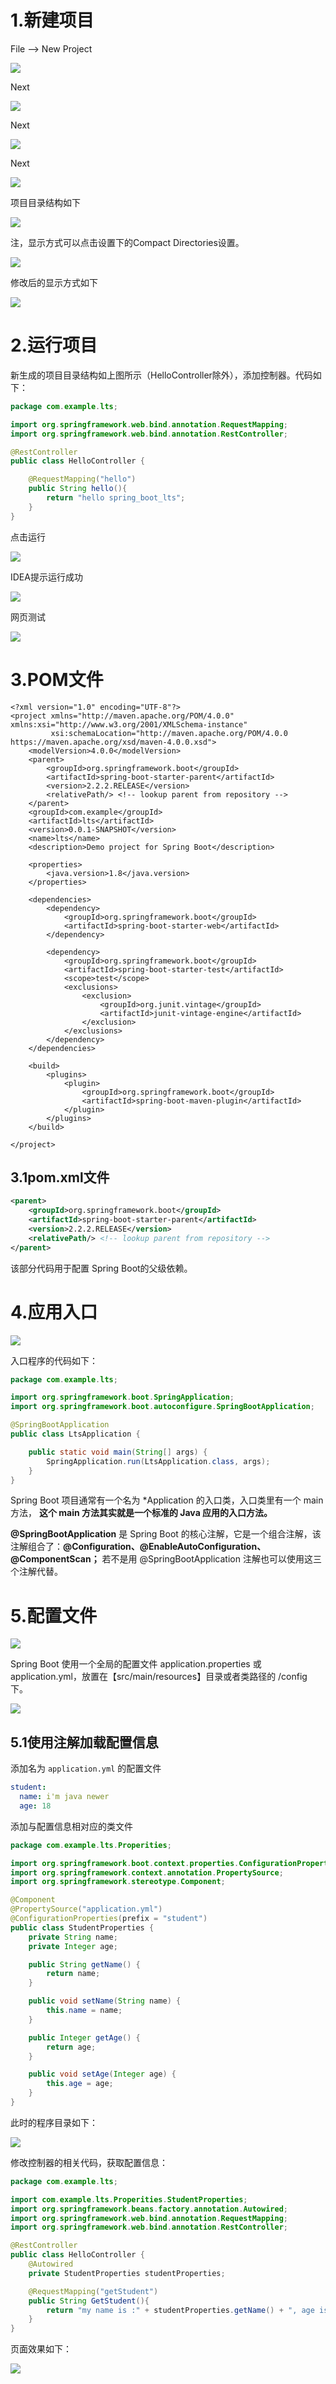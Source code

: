 # 1.新建项目

File --> New Project 

![](F:\03Github\12SpringBootDemo\01HelloWorld\Pics\01初始化.png)

Next

![](F:\03Github\12SpringBootDemo\01HelloWorld\Pics\02项目配置.png)

Next

![](F:\03Github\12SpringBootDemo\01HelloWorld\Pics\03选择模块.png)

Next

![](F:\03Github\12SpringBootDemo\01HelloWorld\Pics\04配置目录.png)

项目目录结构如下

![](F:\03Github\12SpringBootDemo\01HelloWorld\Pics\05目录结构.png)

注，显示方式可以点击设置下的Compact Directories设置。

![](F:\03Github\12SpringBootDemo\01HelloWorld\Pics\06修改显示.png)

修改后的显示方式如下

![](F:\03Github\12SpringBootDemo\01HelloWorld\Pics\07修改显示方式.png)

# 2.运行项目

新生成的项目目录结构如上图所示（HelloController除外），添加控制器。代码如下：

```java
package com.example.lts;

import org.springframework.web.bind.annotation.RequestMapping;
import org.springframework.web.bind.annotation.RestController;

@RestController
public class HelloController {

    @RequestMapping("hello")
    public String hello(){
        return "hello spring_boot_lts";
    }
}
```

点击运行

![](F:\03Github\12SpringBootDemo\01HelloWorld\Pics\08运行.png)

IDEA提示运行成功

![](F:\03Github\12SpringBootDemo\01HelloWorld\Pics\09运行.png)

网页测试

![](F:\03Github\12SpringBootDemo\01HelloWorld\Pics\10运行效果.png)

# 3.POM文件

```xaml
<?xml version="1.0" encoding="UTF-8"?>
<project xmlns="http://maven.apache.org/POM/4.0.0" xmlns:xsi="http://www.w3.org/2001/XMLSchema-instance"
         xsi:schemaLocation="http://maven.apache.org/POM/4.0.0 https://maven.apache.org/xsd/maven-4.0.0.xsd">
    <modelVersion>4.0.0</modelVersion>
    <parent>
        <groupId>org.springframework.boot</groupId>
        <artifactId>spring-boot-starter-parent</artifactId>
        <version>2.2.2.RELEASE</version>
        <relativePath/> <!-- lookup parent from repository -->
    </parent>
    <groupId>com.example</groupId>
    <artifactId>lts</artifactId>
    <version>0.0.1-SNAPSHOT</version>
    <name>lts</name>
    <description>Demo project for Spring Boot</description>

    <properties>
        <java.version>1.8</java.version>
    </properties>

    <dependencies>
        <dependency>
            <groupId>org.springframework.boot</groupId>
            <artifactId>spring-boot-starter-web</artifactId>
        </dependency>

        <dependency>
            <groupId>org.springframework.boot</groupId>
            <artifactId>spring-boot-starter-test</artifactId>
            <scope>test</scope>
            <exclusions>
                <exclusion>
                    <groupId>org.junit.vintage</groupId>
                    <artifactId>junit-vintage-engine</artifactId>
                </exclusion>
            </exclusions>
        </dependency>
    </dependencies>

    <build>
        <plugins>
            <plugin>
                <groupId>org.springframework.boot</groupId>
                <artifactId>spring-boot-maven-plugin</artifactId>
            </plugin>
        </plugins>
    </build>

</project>
```

## 3.1pom.xml文件

```xml
<parent>
	<groupId>org.springframework.boot</groupId>
	<artifactId>spring-boot-starter-parent</artifactId>
	<version>2.2.2.RELEASE</version>
	<relativePath/> <!-- lookup parent from repository -->
</parent>
```

该部分代码用于配置 Spring Boot的父级依赖。

# 4.应用入口

![](F:\03Github\12SpringBootDemo\01HelloWorld\Pics\11应用入口.png)

入口程序的代码如下：

```java
package com.example.lts;

import org.springframework.boot.SpringApplication;
import org.springframework.boot.autoconfigure.SpringBootApplication;

@SpringBootApplication
public class LtsApplication {

    public static void main(String[] args) {
        SpringApplication.run(LtsApplication.class, args);
    }
}
```

Spring Boot 项目通常有一个名为 *Application 的入口类，入口类里有一个 main 方法， **这个 main 方法其实就是一个标准的 Java 应用的入口方法。**

**@SpringBootApplication** 是 Spring Boot 的核心注解，它是一个组合注解，该注解组合了：**@Configuration、@EnableAutoConfiguration、@ComponentScan；** 若不是用 @SpringBootApplication 注解也可以使用这三个注解代替。

# 5.配置文件

![](F:\03Github\12SpringBootDemo\01HelloWorld\Pics\12配置文件.png)

Spring Boot 使用一个全局的配置文件 application.properties 或 application.yml，放置在【src/main/resources】目录或者类路径的 /config 下。

![](F:\03Github\12SpringBootDemo\01HelloWorld\Pics\13配置文件.png)

## 5.1使用注解加载配置信息

添加名为 `application.yml` 的配置文件

```yml
student:
  name: i'm java newer
  age: 18
```

添加与配置信息相对应的类文件

```java
package com.example.lts.Properities;

import org.springframework.boot.context.properties.ConfigurationProperties;
import org.springframework.context.annotation.PropertySource;
import org.springframework.stereotype.Component;

@Component
@PropertySource("application.yml")
@ConfigurationProperties(prefix = "student")
public class StudentProperties {
    private String name;
    private Integer age;

    public String getName() {
        return name;
    }

    public void setName(String name) {
        this.name = name;
    }

    public Integer getAge() {
        return age;
    }

    public void setAge(Integer age) {
        this.age = age;
    }
}
```

此时的程序目录如下：

![](F:\03Github\12SpringBootDemo\01HelloWorld\Pics\14添加配置类.png)

修改控制器的相关代码，获取配置信息：

```java
package com.example.lts;

import com.example.lts.Properities.StudentProperties;
import org.springframework.beans.factory.annotation.Autowired;
import org.springframework.web.bind.annotation.RequestMapping;
import org.springframework.web.bind.annotation.RestController;

@RestController
public class HelloController {
    @Autowired
    private StudentProperties studentProperties;

    @RequestMapping("getStudent")
    public String GetStudent(){
        return "my name is :" + studentProperties.getName() + ", age is :" + studentProperties.getAge();
    }
}
```

页面效果如下：

![](F:\03Github\12SpringBootDemo\01HelloWorld\Pics\15配置测试.png)